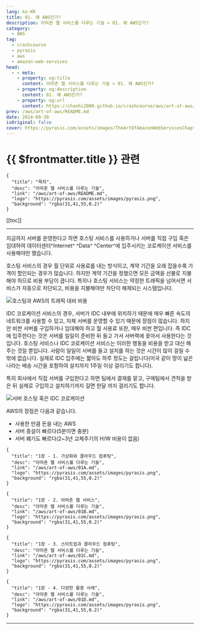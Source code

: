 ```yaml
---
lang: ko-KR
title: 01. 왜 AWS인가?
description: 아마존 웹 서비스를 다루는 기술 > 01. 왜 AWS인가?
category:
  - AWS
tag: 
  - crashcourse
  - pyrasis
  - aws 
  - amazon-web-services
head:
  - - meta:
    - property: og:title
      content: 아마존 웹 서비스를 다루는 기술 > 01. 왜 AWS인가?
    - property: og:description
      content: 01. 왜 AWS인가?
    - property: og:url
      content: https://chanhi2000.github.io/crashcourse/aws/art-of-aws/01.html
prev: /aws/art-of-aws/README.md
date: 2014-09-30
isOriginal: false
cover: https://pyrasis.com/assets/images/TheArtOfAmazonWebServicesChapter01/1.png
---
```


# {{ $frontmatter.title }} 관련

```component VPCard
{
  "title": "목차",
  "desc": "아마존 웹 서비스를 다루는 기술",
  "link": "/aws/art-of-aws/README.md",
  "logo": "https://pyrasis.com/assets/images/pyrasis.png",
  "background": "rgba(31,41,55,0.2)"
}
```

[[toc]]

---

<SiteInfo
  name="01. 왜 AWS인가?"
  desc="아마존 웹 서비스를 다루는 기술"
  url="https://pyrasis.com/book/TheArtOfAmazonWebServices/Chapter01"
  logo="https://pyrasis.com/assets/images/pyrasis.png"
  preview="https://pyrasis.com/assets/images/TheArtOfAmazonWebServicesChapter01/1.png"/>

지금까지 서버를 운영한다고 하면 호스팅 서비스를 사용하거나 서버를 직접 구입 혹은 임대하여 데이터센터^Internet^ ^Data^ ^Center^에 입주시키는 코로케이션 서비스를 사용해야만 했습니다.

호스팅 서비스의 경우 월 단위로 사용료를 내는 방식이고, 계약 기간을 오래 잡을수록 가격이 할인되는 경우가 많습니다. 하지만 계약 기간을 정했으면 모든 금액을 선불로 지불해야 하므로 비용 부담이 큽니다. 특히나 호스팅 서비스는 약정한 트래픽을 넘어서면 서비스가 자동으로 차단되고, 비용을 지불해야만 차단이 해제되는 시스템입니다.

![호스팅과 AWS의 트래픽 대비 비용](https://pyrasis.com/assets/images/TheArtOfAmazonWebServicesChapter01/1.png)

IDC 코로케이션 서비스의 경우, 서버가 IDC 내부에 위치하기 때문에 매우 빠른 속도의 네트워크를 사용할 수 있고, 자체 서버를 운영할 수 있기 때문에 장점이 많습니다. 하지만 비싼 서버를 구입하거나 임대해야 하고 월 사용료 또한, 매우 비싼 편입니다.
즉 IDC에 입주한다는 것은 서버를 일일이 준비한 뒤 들고 가서 서버랙에 꽂아서 사용한다는 것입니다. 호스팅 서비스나 IDC 코로케이션 서비스는 이러한 행동을 비용을 받고 대신 해주는 것일 뿐입니다. 사람이 일일이 서버를 들고 설치를 하는 것은 시간이 많이 걸릴 수 밖에 없습니다. 실제로 IDC 입주에는 짧아도 하루 정도는 걸립니다(미국 같이 땅이 넓은 나라는 배송 시간을 포함하여 설치까지 1주일 이상 걸리기도 합니다).

특히 회사에서 직접 서버를 구입한다고 하면 팀에서 결재를 맡고, 구매팀에서 견적을 받은 뒤 실제로 구입하고 설치하기까지 길면 한달 까지 걸리기도 합니다.

![서버 호스팅 혹은 IDC 코로케이션](https://pyrasis.com/assets/images/TheArtOfAmazonWebServicesChapter01/2.jpg)

AWS의 장점은 다음과 같습니다.

- 사용한 만큼 돈을 내는 AWS
- 서버 증설이 빠르다(5분이면 충분)
- 서버 폐기도 빠르다(2~3년 교체주기의 H/W 비용이 없음)

```component VPCard
{
  "title": "1장 - 1. 가상화와 클라우드 컴퓨팅",
  "desc": "아마존 웹 서비스를 다루는 기술",
  "link": "/aws/art-of-aws/01A.md",
  "logo": "https://pyrasis.com/assets/images/pyrasis.png",
  "background": "rgba(31,41,55,0.2)"
}
```

```component VPCard
{
  "title": "1장 - 2. 아마존 웹 서비스",
  "desc": "아마존 웹 서비스를 다루는 기술",
  "link": "/aws/art-of-aws/01B.md",
  "logo": "https://pyrasis.com/assets/images/pyrasis.png",
  "background": "rgba(31,41,55,0.2)"
}
```

```component VPCard
{
  "title": "1장 - 3. 스타트업과 클라우드 컴퓨팅",
  "desc": "아마존 웹 서비스를 다루는 기술",
  "link": "/aws/art-of-aws/01C.md",
  "logo": "https://pyrasis.com/assets/images/pyrasis.png",
  "background": "rgba(31,41,55,0.2)"
}
```

```component VPCard
{
  "title": "1장 - 4. 다양한 활용 사례",
  "desc": "아마존 웹 서비스를 다루는 기술",
  "link": "/aws/art-of-aws/01D.md",
  "logo": "https://pyrasis.com/assets/images/pyrasis.png",
  "background": "rgba(31,41,55,0.2)"
}
```

---

<TagLinks />